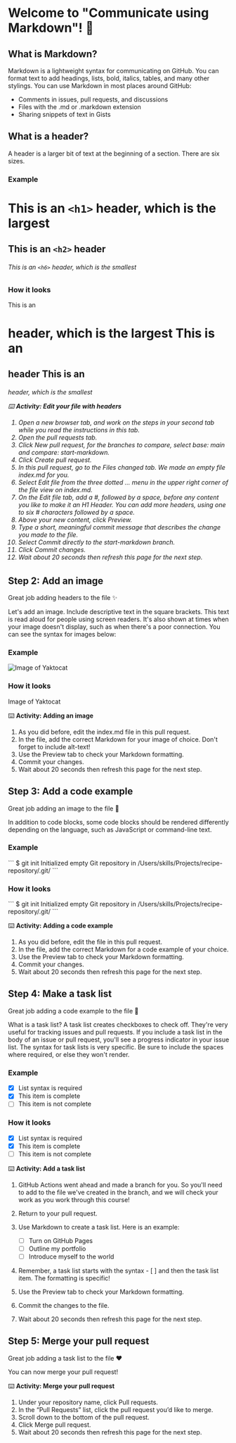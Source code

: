 # Welcome to "Communicate using Markdown"! 👋

## What is Markdown?
Markdown is a lightweight syntax for communicating on GitHub. You can format text to add headings, lists, bold, italics, tables, and many other stylings. You can use Markdown in most places around GitHub:

- Comments in issues, pull requests, and discussions
- Files with the .md or .markdown extension
- Sharing snippets of text in Gists

## What is a header?
A header is a larger bit of text at the beginning of a section. There are six sizes.

### Example
# This is an `<h1>` header, which is the largest
## This is an `<h2>` header
###### This is an `<h6>` header, which is the smallest

### How it looks
This is an <h1> header, which is the largest
This is an <h2> header
This is an <h6> header, which is the smallest

⌨️ **Activity: Edit your file with headers**
1. Open a new browser tab, and work on the steps in your second tab while you read the instructions in this tab.
2. Open the pull requests tab.
3. Click New pull request, for the branches to compare, select base: main and compare: start-markdown.
4. Click Create pull request.
5. In this pull request, go to the Files changed tab. We made an empty file index.md for you.
6. Select Edit file from the three dotted ... menu in the upper right corner of the file view on index.md.
7. On the Edit file tab, add a #, followed by a space, before any content you like to make it an H1 Header. You can add more headers, using one to six # characters followed by a space.
8. Above your new content, click Preview.
9. Type a short, meaningful commit message that describes the change you made to the file.
10. Select Commit directly to the start-markdown branch.
11. Click Commit changes.
12. Wait about 20 seconds then refresh this page for the next step.

## Step 2: Add an image
Great job adding headers to the file ✨

Let's add an image. Include descriptive text in the square brackets. This text is read aloud for people using screen readers. It's also shown at times when your image doesn't display, such as when there's a poor connection. You can see the syntax for images below:

### Example
![Image of Yaktocat](https://octodex.github.com/images/yaktocat.png)

### How it looks
Image of Yaktocat

⌨️ **Activity: Adding an image**
1. As you did before, edit the index.md file in this pull request.
2. In the file, add the correct Markdown for your image of choice. Don't forget to include alt-text!
3. Use the Preview tab to check your Markdown formatting.
4. Commit your changes.
5. Wait about 20 seconds then refresh this page for the next step.

## Step 3: Add a code example
Great job adding an image to the file 🎉

In addition to code blocks, some code blocks should be rendered differently depending on the language, such as JavaScript or command-line text.

### Example
\```
$ git init
Initialized empty Git repository in /Users/skills/Projects/recipe-repository/.git/
\```

### How it looks
\```
$ git init
Initialized empty Git repository in /Users/skills/Projects/recipe-repository/.git/
\```

⌨️ **Activity: Adding a code example**
1. As you did before, edit the file in this pull request.
2. In the file, add the correct Markdown for a code example of your choice.
3. Use the Preview tab to check your Markdown formatting.
4. Commit your changes.
5. Wait about 20 seconds then refresh this page for the next step.

## Step 4: Make a task list
Great job adding a code example to the file 🥳

What is a task list? A task list creates checkboxes to check off. They're very useful for tracking issues and pull requests. If you include a task list in the body of an issue or pull request, you'll see a progress indicator in your issue list. The syntax for task lists is very specific. Be sure to include the spaces where required, or else they won't render.

### Example
- [x] List syntax is required
- [x] This item is complete
- [ ] This item is not complete

### How it looks
- [x] List syntax is required
- [x] This item is complete
- [ ] This item is not complete

⌨️ **Activity: Add a task list**
1. GitHub Actions went ahead and made a branch for you. So you'll need to add to the file we've created in the branch, and we will check your work as you work through this course!
2. Return to your pull request.
3. Use Markdown to create a task list. Here is an example:

   - [ ] Turn on GitHub Pages
   - [ ] Outline my portfolio
   - [ ] Introduce myself to the world

4. Remember, a task list starts with the syntax - [ ] and then the task list item. The formatting is specific!
5. Use the Preview tab to check your Markdown formatting.
6. Commit the changes to the file.
7. Wait about 20 seconds then refresh this page for the next step.

## Step 5: Merge your pull request
Great job adding a task list to the file ❤️

You can now merge your pull request!

⌨️ **Activity: Merge your pull request**
1. Under your repository name, click Pull requests.
2. In the “Pull Requests” list, click the pull request you’d like to merge.
3. Scroll down to the bottom of the pull request.
4. Click Merge pull request.
5. Wait about 20 seconds then refresh this page for the next step.
